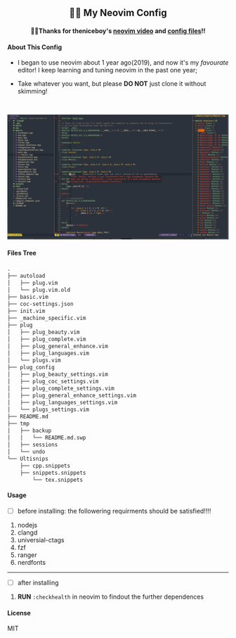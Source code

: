 ## <center>📘📘 My Neovim Config </center>
#### <center>🙏🙏Thanks for theniceboy's [neovim video](https://space.bilibili.com/13081489?from=search&seid=9375318644841322836) and [config files](https://github.com/theniceboy/nvim)!!

#### About This Config
* I began to use neovim about 1 year ago(2019), and now it's my *favourate* editor! I keep
learning and tuning neovim in the past one year; </br>

* Take whatever you want, but please **DO NOT** just clone it without skimming!</br>
</br>

![screenshot](./screenshot.png)

####  Files Tree
    .
    ├── autoload
    │   ├── plug.vim
    │   └── plug.vim.old
    ├── basic.vim
    ├── coc-settings.json
    ├── init.vim
    ├── _machine_specific.vim
    ├── plug
    │   ├── plug_beauty.vim
    │   ├── plug_complete.vim
    │   ├── plug_general_enhance.vim
    │   ├── plug_languages.vim
    │   └── plugs.vim
    ├── plug_config
    │   ├── plug_beauty_settings.vim
    │   ├── plug_coc_settings.vim
    │   ├── plug_complete_settings.vim
    │   ├── plug_general_enhance_settings.vim
    │   ├── plug_languages_settings.vim
    │   └── plugs_settings.vim
    ├── README.md
    ├── tmp
    │   ├── backup
    │   │   └── README.md.swp
    │   ├── sessions
    │   └── undo
    └── Ultisnips
        ├── cpp.snippets
        ├── snippets.snippets
            └── tex.snippets
#### Usage
- [ ] before installing: the followering requirments should be satisfied!!!!
1. nodejs
2. clangd
3. universial-ctags
4. fzf
5. ranger
6. nerdfonts
---
- [ ]   after installing
1. **RUN** `:checkhealth` in neovim to findout the further dependences

#### License
MIT

